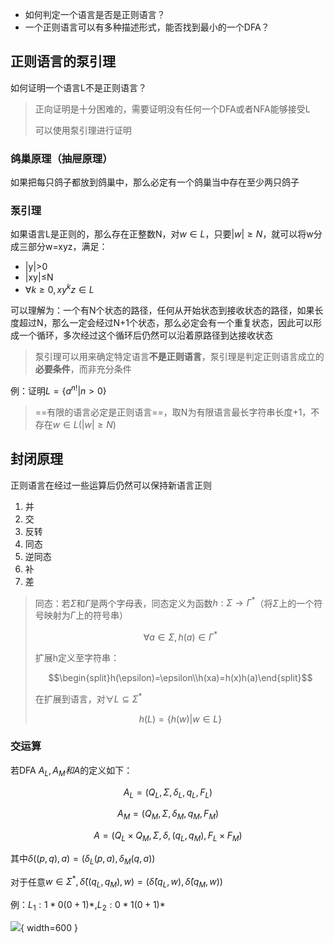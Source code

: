 - 如何判定一个语言是否是正则语言？
- 一个正则语言可以有多种描述形式，能否找到最小的一个DFA？
  
## 正则语言的泵引理

如何证明一个语言L不是正则语言？

> 正向证明是十分困难的，需要证明没有任何一个DFA或者NFA能够接受L
>
> 可以使用泵引理进行证明

### 鸽巢原理（抽屉原理）

如果把每只鸽子都放到鸽巢中，那么必定有一个鸽巢当中存在至少两只鸽子

### 泵引理

如果语言L是正则的，那么存在正整数N，对$w\in L$，只要$|w|≥N$，就可以将w分成三部分w=xyz，满足：

- |y|>0
- |xy|≤N
- $\forall k≥0,xy^kz\in L$

可以理解为：一个有N个状态的路径，任何从开始状态到接收状态的路径，如果长度超过N，那么一定会经过N+1个状态，那么必定会有一个重复状态，因此可以形成一个循环，多次经过这个循环后仍然可以沿着原路径到达接收状态

> 泵引理可以用来确定特定语言**不是正则语言**，泵引理是判定正则语言成立的**必要条件**，而非充分条件

例：证明$L=\{a^{n!}|n>0\}$

> ==有限的语言必定是正则语言==，取N为有限语言最长字符串长度+1，不存在$w\in L(|w|≥N)$

## 封闭原理

正则语言在经过一些运算后仍然可以保持新语言正则

1. 并
2. 交
3. 反转
4. 同态
5. 逆同态
6. 补
7. 差

> 同态：若$\Sigma$和$\Gamma$是两个字母表，同态定义为函数$h:\Sigma\to\Gamma^*$（将$\Sigma$上的一个符号映射为$\Gamma$上的符号串）
>
> $$\forall a\in \Sigma,h(a)\in \Gamma^*$$
>
> 扩展h定义至字符串：
>
> $$\begin{split}h(\epsilon)=\epsilon\\h(xa)=h(x)h(a)\end{split}$$
>
> 在扩展到语言，对$\forall L\subseteq \Sigma^*$
>
> $$h(L)=\{h(w)|w\in L\}$$

### 交运算

若DFA $A_L,A_M和A$的定义如下：

$$A_L=(Q_L,\Sigma,\delta_L,q_L,F_L)$$

$$A_M=(Q_M,\Sigma,\delta_M,q_M,F_M)$$

$$A=(Q_L\times Q_M,\Sigma,\delta,(q_L,q_M),F_L\times F_M)$$

其中$\delta((p,q),a)=(\delta_L(p,a),\delta_M(q,a))$

对于任意$w\in \Sigma^*,\hat{\delta}((q_L,q_M),w)=(\hat{\delta}(q_L,w),\hat{\delta}(q_M,w))$

例：$L_1:1*0(0+1)*$,$L_2:0*1(0+1)*$

![](https://github.com/DINOREXNB/DINOREXNB.github.io/blob/main/docs/images/xsyy8-1.png?raw=true){ width=600 }

